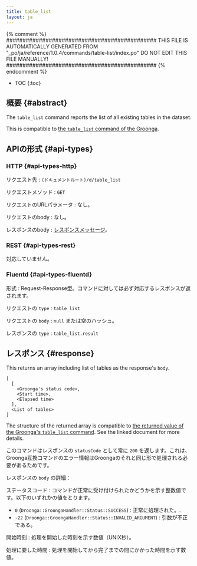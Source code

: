 ```yaml
---
title: table_list
layout: ja
---
```


{% comment %}
##############################################
  THIS FILE IS AUTOMATICALLY GENERATED FROM
  "_po/ja/reference/1.0.4/commands/table-list/index.po"
  DO NOT EDIT THIS FILE MANUALLY!
##############################################
{% endcomment %}


* TOC
{:toc}

## 概要 {#abstract}

The `table_list` command reports the list of all existing tables in the dataset.

This is compatible to [the `table_list` command of the Groonga](http://groonga.org/docs/reference/commands/table_list.html).

## APIの形式 {#api-types}

### HTTP {#api-types-http}

リクエスト先
: `(ドキュメントルート)/d/table_list`

リクエストメソッド
: `GET`

リクエストのURLパラメータ
: なし。

リクエストのbody
: なし。

レスポンスのbody
: [レスポンスメッセージ](#response)。

### REST {#api-types-rest}

対応していません。

### Fluentd {#api-types-fluentd}

形式
: Request-Response型。コマンドに対しては必ず対応するレスポンスが返されます。

リクエストの `type`
: `table_list`

リクエストの `body`
: `null` または空のハッシュ。

レスポンスの `type`
: `table_list.result`

## レスポンス {#response}

This returns an array including list of tables as the response's `body`.

    [
      [
        <Groonga's status code>,
        <Start time>,
        <Elapsed time>
      ],
      <List of tables>
    ]

The structure of the returned array is compatible to [the returned value of the Groonga's `table_list` command](http://groonga.org/docs/reference/commands/table_list.html#id5). See the linked document for more details.

このコマンドはレスポンスの `statusCode` として常に `200` を返します。これは、Groonga互換コマンドのエラー情報はGroongaのそれと同じ形で処理される必要があるためです。

レスポンスの `body` の詳細：

ステータスコード
: コマンドが正常に受け付けられたかどうかを示す整数値です。以下のいずれかの値をとります。
  
   * `0` (`Droonga::GroongaHandler::Status::SUCCESS`) : 正常に処理された。.
   * `-22` (`Droonga::GroongaHandler::Status::INVALID_ARGUMENT`) : 引数が不正である。

開始時刻
: 処理を開始した時刻を示す数値（UNIX秒）。

処理に要した時間
: 処理を開始してから完了までの間にかかった時間を示す数値。


